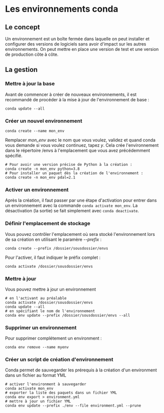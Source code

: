 # Les environnements conda

## Le concept

Un environnement est un boîte fermée dans laquelle on peut installer et configurer des versions de logiciels sans avoir d'impact sur les autres environnements. On peut mettre en place une version de test et une version de production côte à côte.

## La gestion

### Mettre à jour la base

Avant de commencer à créer de nouveaux environnements, il est recommandé de procéder à la mise à jour de l'environnement de base :

``` shell
conda update --all
```

### Créer un nouvel environnement

``` shell
conda create --name mon_env
```

Remplacer *mon_env* avec le nom que vous voulez, validez et quand conda vous demande si vous voulez continuez, tapez *y*. Cela crée l'environnement dans le répertoire /envs à l'emplacement que vous avez précédemment spécifié.

``` shell
# Pour avoir une version précise de Python à la création :
conda create -n mon_env python=3.8
# Pour installer un paquet dès la création de l'environnement :
conda create -n mon_env pdal=2.1
```

### Activer un environnement

Après la création, il faut passer par une étape d'activation pour entrer dans un environnement  avec la commande ``` conda activate mon_env ```. La désactivation (la sortie) se fait simplement avec ``` conda deactivate ```.

### Définir l'emplacement de stockage

Vous pouvez contrôler l'emplacement où sera stocké l'environnement lors de sa création en utilisant le paramère *--prefix* :

``` shell
conda create --prefix /dossier/sousdossier/envs
```

Pour l'activer, il faut indiquer le préfix complet :

``` shell
conda activate /dossier/sousdossier/envs
```

### Mettre à jour

Vous pouvez mettre à jour un environnement

``` shell
# en l'activant au préalable
conda activate /dossier/sousdossier/envs
conda update --all
# en spécifiant le nom de l'environnement
conda env update --prefix /dossier/sousdossier/envs --all
```

### Supprimer un environnement

Pour supprimer complétement un environment :

``` shell
conda env remove --name myenv
```

### Créer un script de création d'environnement

Conda permet de sauvegarder les prérequis à la création d'un environment dans un fichier au format YML

``` shell
# activer l'environment à sauvegarder
conda activate mon_env
# exporter la liste des paquets dans un fichier YML
conda env export > environment.yml
# mettre à jour un fichier YML
conda env update --prefix ./env --file environment.yml --prune
```
